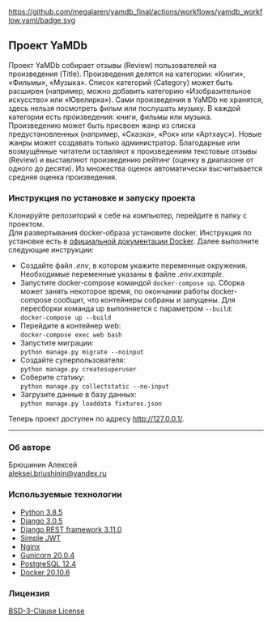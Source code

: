 https://github.com/megalaren/yamdb_final/actions/workflows/yamdb_workflow.yaml/badge.svg
## Проект YaMDb
Проект YaMDb собирает отзывы (Review) пользователей на произведения (Title). 
Произведения делятся на категории: «Книги», «Фильмы», «Музыка». 
Список категорий (Category) может быть расширен (например, можно добавить 
категорию «Изобразительное искусство» или «Ювелирка»).
Сами произведения в YaMDb не хранятся, здесь нельзя посмотреть фильм или послушать музыку.
В каждой категории есть произведения: книги, фильмы или музыка. 
Произведению может быть присвоен жанр из списка предустановленных 
(например, «Сказка», «Рок» или «Артхаус»). Новые жанры может создавать только администратор.
Благодарные или возмущённые читатели оставляют к произведениям текстовые отзывы (Review) 
и выставляют произведению рейтинг (оценку в диапазоне от одного до десяти). 
Из множества оценок автоматически высчитывается средняя оценка произведения.

### Инструкция по установке и запуску проекта
Клонируйте репозиторий к себе на компьютер, перейдите в папку с проектом.  
Для развертывания docker-образа установите docker. Инструкция по установке есть 
в [официальной документации Docker](https://docs.docker.com/engine/install/ubuntu/).
Далее выполните следующие инструкции:
- Создайте файл *.env*, в котором укажите переменные окружения.
  Необходимые переменные указаны в файле *.env.example*.
- Запустите docker-compose командой ```docker-compose up```. 
  Сборка может занять некоторое время, по окончании работы docker-compose сообщит, 
  что контейнеры собраны и запущены. 
  Для пересборки команда up выполняется с параметром ```--build```:  
  ```docker-compose up --build```
- Перейдите в контейнер web:   
```docker-compose exec web bash```
- Запустите миграции:  
```python manage.py migrate --noinput```
- Создайте суперпользователя:  
```python manage.py createsuperuser```
- Соберите статику:  
```python manage.py collectstatic --no-input```
- Загрузите данные в базу данных:  
```python manage.py loaddata fixtures.json```

Теперь проект доступен по адресу http://127.0.0.1/.
***
### Об авторе  
Брюшинин Алексей  
<aleksei.briushinin@yandex.ru>

### Используемые технологии 
- [Python 3.8.5](https://www.python.org/)
- [Django 3.0.5](https://www.djangoproject.com/)
- [Django REST framework 3.11.0](https://www.django-rest-framework.org/)
- [Simple JWT](https://django-rest-framework-simplejwt.readthedocs.io/)
- [Nginx](https://nginx.org/)
- [Gunicorn 20.0.4](https://gunicorn.org/)
- [PostgreSQL 12.4](https://www.postgresql.org/)
- [Docker 20.10.6](https://www.docker.com/)

### Лицензия
[BSD-3-Clause License](https://github.com/megalaren/infra_sp2/blob/master/LICENSE)
